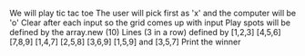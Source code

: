 We will play tic tac toe
The user will pick first as 'x' and the computer will be 'o'
Clear after each input so the grid comes up with input
Play spots will be defined by the array.new (10)
Lines (3 in a row) defined by [1,2,3] [4,5,6] [7,8,9] [1,4,7] [2,5,8] [3,6,9]
  [1,5,9] and [3,5,7]
Print the winner
